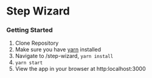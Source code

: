 # Step Wizard

### Getting Started

1.  Clone Repository
2.  Make sure you have [yarn](https://yarnpkg.com/en/docs/install#mac-stable) installed
3.  Navigate to /step-wizard, `yarn install`
4.  `yarn start`
5.  View the app in your browser at http:localhost:3000
